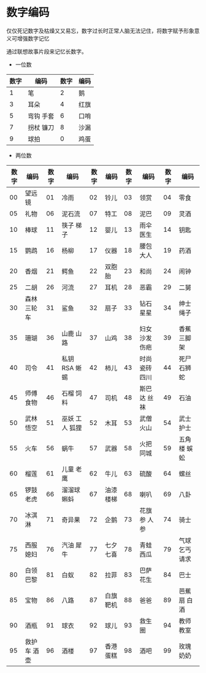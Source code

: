# 数字编码

仅仅死记数字及枯燥又又易忘，数字过长时正常人脑无法记住，将数字赋予形象意义可增强数字记忆

通过联想故事片段来记忆长数字。

- 一位数


| 数字 | 编码      | 数字 | 编码 |
| ---- | --------- | ---- | ---- |
| 1    | 笔        | 2    | 鹅   |
| 3    | 耳朵      | 4    | 红旗 |
| 5    | 弯钩 手套 | 6    | 口哨 |
| 7    | 拐杖 镰刀 | 8    | 沙漏 |
| 9    | 球拍      | 0    | 鸡蛋 |

- 两位数

| 数字 | 编码        | 数字 | 编码           | 数字 | 编码       | 数字 | 编码           | 数字 | 编码           |
| ---- | ----------- | ---- | -------------- | ---- | ---------- | ---- | -------------- | ---- | -------------- |
| 00   | 望远镜      | 01   | 冷雨           | 02   | 铃儿       | 03   | 领赏           | 04   | 零食           |
| 05   | 礼物        | 06   | 泥石流         | 07   | 特工       | 08   | 泥巴           | 09   | 灵酒           |
| 10   | 棒球        | 11   | 筷子  梯子     | 12   | 婴儿       | 13   | 雨伞 医生      | 14   | 钥匙           |
| 15   | 鹦鹉        | 16   | 杨柳           | 17   | 仪器       | 18   | 腰包 大人      | 19   | 药酒           |
| 20   | 香烟        | 21   | 鳄鱼           | 22   | 双胞胎     | 23   | 和尚           | 24   | 闹钟           |
| 25   | 二胡        | 26   | 河流           | 27   | 耳机       | 28   | 恶霸           | 29   | 二舅           |
| 30   | 森林 三轮车 | 31   | 鲨鱼           | 32   | 扇子       | 33   | 钻石 星星      | 34   | 绅士   绳子    |
| 35   | 珊瑚        | 36   | 山鹿 山路      | 37   | 山鸡       | 38   | 妇女 沙发 伤疤 | 39   | 香蕉 三脚架    |
| 40   | 司令        | 41   | 私钥 RSA  蜥蜴 | 42   | 柿儿       | 43   | 时尚 瓷砖 四川 | 44   | 死尸 石狮 蛇   |
| 45   | 师傅 食物   | 46   | 石榴 饲料      | 47   | 司机       | 48   | 斯巴达 丝袜    | 49   | 石油           |
| 50   | 武林 悟空   | 51   | 巫妖 工人 狐狸 | 52   | 木耳       | 53   | 武僧 火山      | 54   | 武士 护士      |
| 55   | 火车        | 56   | 蜗牛           | 57   | 武器       | 58   | 火把 同城      | 59   | 五角楼  蜈蚣   |
| 60   | 榴莲        | 61   | 儿童  老鹰     | 62   | 牛儿       | 63   | 硫酸           | 64   | 螺丝           |
| 65   | 锣鼓 老虎   | 66   | 溜溜球 蝌蚪    | 67   | 油漆 楼梯  | 68   | 喇叭           | 69   | 八卦           |
| 70   | 冰淇淋      | 71   | 奇异果         | 72   | 企鹅       | 73   | 花旗参 人参    | 74   | 骑士           |
| 75   | 西服 媳妇   | 76   | 汽油  犀牛     | 77   | 七夕 七喜  | 78   | 青蛙 西瓜      | 79   | 气球 乞丐 请求 |
| 80   | 白领 巴黎   | 81   | 白蚁           | 82   | 拉菲       | 83   | 巴萨 花生      | 84   | 巴士           |
| 85   | 宝物        | 86   | 八路           | 87   | 白旗  靶机 | 88   | 爸爸           | 89   | 芭蕉扇 白酒    |
| 90   | 酒瓶        | 91   | 球衣           | 92   | 球儿       | 93   | 救生圈         | 94   | 教师 教室      |
| 95   | 救护车 酒壶 | 96   | 酒楼           | 97   | 香港 蛋糕  | 98   | 酒吧           | 99   | 玫瑰  奶奶     |